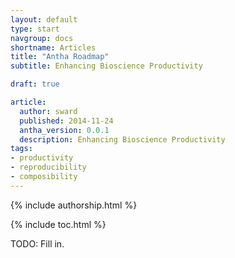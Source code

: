 ```yaml
---
layout: default
type: start
navgroup: docs
shortname: Articles
title: "Antha Roadmap"
subtitle: Enhancing Bioscience Productivity

draft: true

article:
  author: sward
  published: 2014-11-24
  antha_version: 0.0.1
  description: Enhancing Bioscience Productivity
tags:
- productivity
- reproducibility
- composibility
---
```


{% include authorship.html %}

{% include toc.html %}

TODO: Fill in.